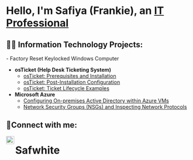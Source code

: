 <h1>Hello, I'm Safiya (Frankie), an <a href="www.linkedin.com/in/frankie-white-032075340">IT Professional</a>

<h2>👨‍💻 Information Technology Projects:</h2>
- Factory Reset Keylocked Windows Computer 

- <b>osTicket (Help Desk Ticketing System)</b>
  - [osTicket: Prerequisites and Installation](https://github.com/Safwhite25/osticket-prereqs)
  - [osTicket: Post-Installation Configuration](https://github.com/Safwhite25/post-install-config.git)
  - [osTicket: Ticket Lifecycle Examples](https://github.com/Safwhite25/ticket-lifecycle.git)
- <b>Microsoft Azure</b>
  - [Configuring On-premises Active Directory within Azure VMs](https://github.com/Safwhite25/configure-ad.git)
  - [Network Security Groups (NSGs) and Inspecting Network Protocols](https://github.com/Safwhite25/azure-network-protocols.git)

<h2>🤳Connect with me:</h2>


[<img align="left" alt="Josh | LinkedIn" width="22px" src="https://cdn.jsdelivr.net/npm/simple-icons@v3/icons/linkedin.svg" />][linkedin]




[linkedin]: (www.linkedin.com/in/frankie-white-032075340)

# Safwhite
